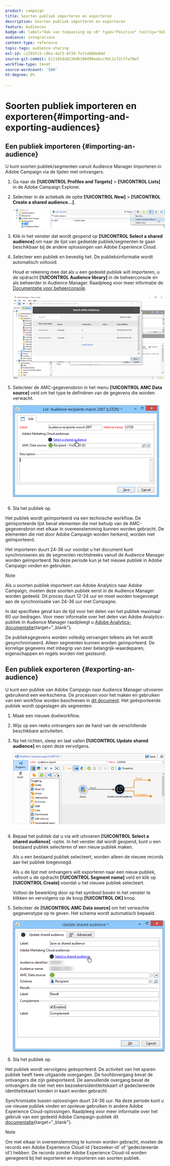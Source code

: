 ```yaml
---
product: campaign
title: Soorten publiek importeren en exporteren
description: Soorten publiek importeren en exporteren
feature: Audiences
badge-v8: label="Ook van toepassing op v8" type="Positive" tooltip="Ook van toepassing op campagne v8"
audience: integrations
content-type: reference
topic-tags: audience-sharing
exl-id: c2293fc5-c9ba-4a73-8f39-fa7cdd06e8dd
source-git-commit: b11185da8236d6100d98eabcc9dc1cf2cffa70af
workflow-type: tm+mt
source-wordcount: '589'
ht-degree: 0%

---
```



# Soorten publiek importeren en exporteren{#importing-and-exporting-audiences}



## Een publiek importeren {#importing-an-audience}

U kunt soorten publiek/segmenten vanuit Audience Manager importeren in Adobe Campaign via de lijsten met ontvangers.

1. Ga naar de **[!UICONTROL Profiles and Targets]** > **[!UICONTROL Lists]** in de Adobe Campaign Explorer.
1. Selecteer in de actiebalk de optie **[!UICONTROL New]** > **[!UICONTROL Create a shared audience...]**.

   ![](assets/aam_import_audience.png)

1. Klik in het venster dat wordt geopend op **[!UICONTROL Select a shared audience]** om naar de lijst van gedeelde publiek/segmenten te gaan beschikbaar bij de andere oplossingen van Adobe Experience Cloud.
1. Selecteer een publiek en bevestig het. De publieksinformatie wordt automatisch voltooid.

   Houd er rekening mee dat als u een gedeeld publiek wilt importeren, u de opdracht **[!UICONTROL Audience library]** in de beheerconsole en als beheerder in Audience Manager. Raadpleeg voor meer informatie de [Documentatie voor beheerconsole](https://helpx.adobe.com/nl/enterprise/managing/user-guide.html).

   ![](assets/aam_import_audience_3.png)

1. Selecteer de AMC-gegevensbron in het menu **[!UICONTROL AMC Data source]** veld om het type te definiëren van de gegevens die worden verwacht.

   ![](assets/aam_import_audience_2.png)

1. Sla het publiek op.

Het publiek wordt geïmporteerd via een technische workflow. De geïmporteerde lijst bevat elementen die met behulp van de AMC-gegevensbron met elkaar in overeenstemming kunnen worden gebracht. De elementen die niet door Adobe Campaign worden herkend, worden niet geïmporteerd.

Het importeren duurt 24-36 uur voordat u het document kunt synchroniseren als de segmenten rechtstreeks vanuit de Audience Manager worden geïmporteerd. Na deze periode kun je het nieuwe publiek in Adobe Campaign vinden en gebruiken.

>[!NOTE]
>
>Als u soorten publiek importeert van Adobe Analytics naar Adobe Campaign, moeten deze soorten publiek eerst in de Audience Manager worden gedeeld. Dit proces duurt 12-24 uur en moet worden toegevoegd aan de synchronisatie van 24-36 uur met Campagne.
>
>In dat specifieke geval kan de tijd voor het delen van het publiek maximaal 60 uur bedragen. Voor meer informatie over het delen van Adobe Analytics-publiek in Audience Manager raadpleegt u [Adobe Analytics-documentatie](https://experienceleague.adobe.com/docs/analytics/components/segmentation/segmentation-workflow/seg-publish.html){target="_blank"}.

De publieksgegevens worden volledig vervangen telkens als het wordt gesynchroniseerd. Alleen segmenten kunnen worden geïmporteerd. De korrelige gegevens met inbegrip van zeer belangrijk-waardeparen, eigenschappen en regels worden niet gesteund.

## Een publiek exporteren {#exporting-an-audience}

U kunt een publiek van Adobe Campaign naar Audience Manager uitvoeren gebruikend een werkschema. De processen voor het maken en gebruiken van een workflow worden beschreven in [dit document](../../workflow/using/building-a-workflow.md). Het geëxporteerde publiek wordt opgeslagen als segmenten:

1. Maak een nieuwe doelworkflow.
1. Wijs op een reeks ontvangers aan de hand van de verschillende beschikbare activiteiten.
1. Na het richten, sleep en laat vallen **[!UICONTROL Update shared audience]** en open deze vervolgens.

   ![](assets/aam_export_example.png)

1. Bepaal het publiek dat u via wilt uitvoeren **[!UICONTROL Select a shared audience]** -optie. In het venster dat wordt geopend, kunt u een bestaand publiek selecteren of een nieuw publiek maken.

   Als u een bestaand publiek selecteert, worden alleen de nieuwe records aan het publiek toegevoegd.

   Als u de lijst met ontvangers wilt exporteren naar een nieuw publiek, voltooit u de opdracht **[!UICONTROL Segment name]** veld en klik op **[!UICONTROL Create]** voordat u het nieuwe publiek selecteert.

   Voltooi de bewerking door op het symbool boven in het venster te klikken en vervolgens op de knop **[!UICONTROL OK]** knop.

1. Selecteer de **[!UICONTROL AMC Data source]** om het verwachte gegevenstype op te geven. Het schema wordt automatisch bepaald.

   ![](assets/aam_export_audience_activity.png)

1. Sla het publiek op.

Het publiek wordt vervolgens geëxporteerd. De activiteit van het sparen publiek heeft twee uitgaande overgangen. De hoofdovergang bevat de ontvangers die zijn geëxporteerd. De aanvullende overgang bevat de ontvangers die niet met een bezoekersidentiteitskaart of gedeclareerde identiteitskaart konden in kaart worden gebracht.

Synchronisatie tussen oplossingen duurt 24-36 uur. Na deze periode kunt u uw nieuwe publiek vinden en opnieuw gebruiken in andere Adobe Experience Cloud-oplossingen. Raadpleeg voor meer informatie over het gebruik van een gedeeld Adobe Campaign-publiek dit [documentatie](https://experienceleague.adobe.com/en/docs/core-services/interface/services/audiences/create){target="_blank"}.

>[!NOTE]
>
>Om met elkaar in overeenstemming te kunnen worden gebracht, moeten de records een Adobe Experience Cloud-id (&#39;bezoeker-id&#39; of &#39;gedeclareerde id&#39;) hebben. De records zonder Adobe Experience Cloud-id worden genegeerd bij het exporteren en importeren van soorten publiek.
